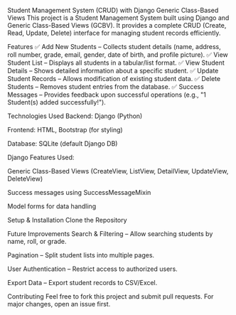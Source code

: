 Student Management System (CRUD) with Django Generic Class-Based Views
This project is a Student Management System built using Django and Generic Class-Based Views (GCBV). It provides a complete CRUD (Create, Read, Update, Delete) interface for managing student records efficiently.

Features
✅ Add New Students – Collects student details (name, address, roll number, grade, email, gender, date of birth, and profile picture).
✅ View Student List – Displays all students in a tabular/list format.
✅ View Student Details – Shows detailed information about a specific student.
✅ Update Student Records – Allows modification of existing student data.
✅ Delete Students – Removes student entries from the database.
✅ Success Messages – Provides feedback upon successful operations (e.g., "1 Student(s) added successfully!").

Technologies Used
Backend: Django (Python)

Frontend: HTML, Bootstrap (for styling)

Database: SQLite (default Django DB)

Django Features Used:

Generic Class-Based Views (CreateView, ListView, DetailView, UpdateView, DeleteView)

Success messages using SuccessMessageMixin

Model forms for data handling

Setup & Installation
Clone the Repository


Future Improvements
Search & Filtering – Allow searching students by name, roll, or grade.

Pagination – Split student lists into multiple pages.

User Authentication – Restrict access to authorized users.

Export Data – Export student records to CSV/Excel.

Contributing
Feel free to fork this project and submit pull requests. For major changes, open an issue first.
